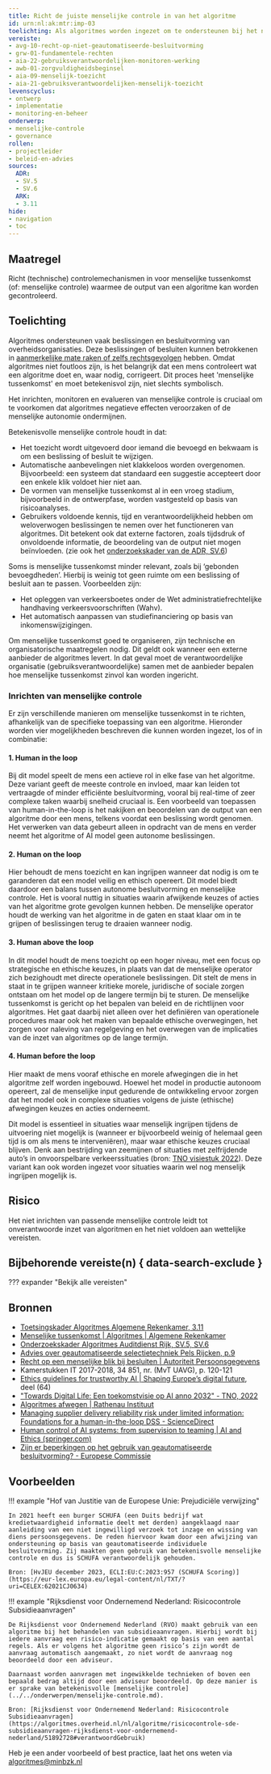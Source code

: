 ```yaml
---
title: Richt de juiste menselijke controle in van het algoritme
id: urn:nl:ak:mtr:imp-03
toelichting: Als algoritmes worden ingezet om te ondersteunen bij het nemen van beslissingen en besluiten door overheidsorganisaties, kan het noodzakelijk zijn om menselijke tussenkomst in te richten om foutieve output te signaleren en te corrigeren. 
vereiste:
- avg-10-recht-op-niet-geautomatiseerde-besluitvorming
- grw-01-fundamentele-rechten
- aia-22-gebruiksverantwoordelijken-monitoren-werking
- awb-01-zorgvuldigheidsbeginsel
- aia-09-menselijk-toezicht
- aia-21-gebruiksverantwoordelijken-menselijk-toezicht
levenscyclus:
- ontwerp
- implementatie
- monitoring-en-beheer
onderwerp:
- menselijke-controle
- governance
rollen:
- projectleider
- beleid-en-advies
sources:
  ADR: 
  - SV.5
  - SV.6
  ARK: 
  - 3.11
hide:
- navigation
- toc
---
```


<!-- tags -->
## Maatregel
Richt (technische) controlemechanismen in voor menselijke tussenkomst (of: menselijke controle) waarmee de output van een algoritme kan worden gecontroleerd.


## Toelichting

Algoritmes ondersteunen vaak beslissingen en besluitvorming van overheidsorganisaties. Deze beslissingen of besluiten kunnen betrokkenen in [aanmerkelijke mate raken of zelfs rechtsgevolgen](../vereisten/avg-10-recht-op-niet-geautomatiseerde-besluitvorming.md) hebben. Omdat algoritmes niet foutloos zijn, is het belangrijk dat een mens controleert wat een algoritme doet en, waar nodig, corrigeert. Dit proces heet 'menselijke tussenkomst' en moet betekenisvol zijn, niet slechts symbolisch.

Het inrichten, monitoren en evalueren van menselijke controle is cruciaal om te voorkomen dat algoritmes negatieve effecten veroorzaken of de menselijke autonomie ondermijnen.

Betekenisvolle menselijke controle houdt in dat:

- Het toezicht wordt uitgevoerd door iemand die bevoegd en bekwaam is om een beslissing of besluit te wijzigen.
- Automatische aanbevelingen niet klakkeloos worden overgenomen. Bijvoorbeeld: een systeem dat standaard een suggestie accepteert door een enkele klik voldoet hier niet aan.
- De vormen van menselijke tussenkomst al in een vroeg stadium, bijvoorbeeld in de ontwerpfase, worden vastgesteld op basis van risicoanalyses.
- Gebruikers voldoende kennis, tijd en verantwoordelijkheid hebben om weloverwogen beslissingen te nemen over het functioneren van algoritmes. Dit betekent ook dat externe factoren, zoals tijdsdruk of onvoldoende informatie, de beoordeling van de output niet mogen beïnvloeden. (zie ook het [onderzoekskader van de ADR, SV.6](https://www.rijksoverheid.nl/documenten/rapporten/2023/07/11/onderzoekskader-algoritmes-adr-2023))

Soms is menselijke tussenkomst minder relevant, zoals bij ‘gebonden bevoegdheden’. Hierbij is weinig tot geen ruimte om een beslissing of besluit aan te passen. Voorbeelden zijn:

- Het opleggen van verkeersboetes onder de Wet administratiefrechtelijke handhaving verkeersvoorschriften (Wahv).
- Het automatisch aanpassen van studiefinanciering op basis van inkomenswijzigingen.

Om menselijke tussenkomst goed te organiseren, zijn technische en organisatorische maatregelen nodig. Dit geldt ook wanneer een externe aanbieder de algoritmes levert. In dat geval moet de verantwoordelijke organisatie (gebruiksverantwoordelijke) samen met de aanbieder bepalen hoe menselijke tussenkomst zinvol kan worden ingericht.

### Inrichten van menselijke controle

Er zijn verschillende manieren om menselijke tussenkomst in te richten, afhankelijk van de specifieke toepassing van een algoritme. Hieronder worden vier mogelijkheden beschreven die kunnen worden ingezet, los of in combinatie:

#### 1. Human in the loop
Bij dit model speelt de mens een actieve rol in elke fase van het algoritme. Deze variant geeft de meeste controle en invloed, maar kan leiden tot vertraagde of minder efficiënte besluitvorming, vooral bij real-time of zeer complexe taken waarbij snelheid cruciaal is.
Een voorbeeld van toepassen van human-in-the-loop is het nakijken en beoordelen van de output van een algoritme door een mens, telkens voordat een beslissing wordt genomen. Het verwerken van data gebeurt alleen in opdracht van de mens en verder neemt het algoritme of AI model geen autonome beslissingen. 

#### 2. Human on the loop
Hier behoudt de mens toezicht en kan ingrijpen wanneer dat nodig is om te garanderen dat een model veilig en ethisch opereert. Dit model biedt daardoor een balans tussen autonome besluitvorming en menselijke controle. Het is vooral nuttig in situaties waarin afwijkende keuzes of acties van het algoritme grote gevolgen kunnen hebben. De menselijke operator houdt de werking van het algoritme in de gaten en staat klaar om in te grijpen of beslissingen terug te draaien wanneer nodig.

#### 3. Human above the loop
In dit model houdt de mens toezicht op een hoger niveau, met een focus op strategische en ethische keuzes, in plaats van dat de menselijke operator zich bezighoudt met directe operationele beslissingen. Dit stelt de mens in staat in te grijpen wanneer kritieke morele, juridische of sociale zorgen ontstaan om het model op de langere termijn bij te sturen.  De menselijke tussenkomst is gericht op het bepalen van beleid en de richtlijnen voor algoritmes. Het gaat daarbij niet alleen over het definiëren van operationele procedures maar ook het maken van bepaalde ethische overwegingen, het zorgen voor naleving van regelgeving en het overwegen van de implicaties van de inzet van algoritmes op de lange termijn. 

#### 4. Human before the loop
Hier maakt de mens vooraf ethische en morele afwegingen die in het algoritme zelf worden ingebouwd. Hoewel het model in productie autonoom opereert, zal de menselijke input gedurende de ontwikkeling ervoor zorgen dat het model ook in complexe situaties volgens de juiste (ethische) afwegingen keuzes en acties onderneemt.

Dit model is essentieel in situaties waar menselijk ingrijpen tijdens de uitvoering niet mogelijk is (wanneer er bijvoorbeeld weinig of helemaal geen tijd is om als mens te interveniëren), maar waar ethische keuzes cruciaal blijven. Denk aan bestrijding van zeemijnen of situaties met zelfrijdende auto’s in onvoorspelbare verkeerssituaties (bron: [TNO visiestuk 2022](https://publications.tno.nl/publication/34640024/a05DMs/TNO-2022-visiestuk.pdf)). Deze variant kan ook worden ingezet voor situaties waarin wel nog menselijk ingrijpen mogelijk is. 

## Risico
Het niet inrichten van passende menselijke controle leidt tot onverantwoorde inzet van algoritmen en het niet voldoen aan wettelijke vereisten. 

## Bijbehorende vereiste(n) { data-search-exclude }
??? expander "Bekijk alle vereisten"
    <!-- list_vereisten_on_maatregelen_page -->

## Bronnen

- [Toetsingskader Algoritmes Algemene Rekenkamer, 3.11](https://www.rekenkamer.nl/onderwerpen/algoritmes/documenten/publicaties/2024/05/15/het-toetsingskader-aan-de-slag)
- [Menselijke tussenkomst | Algoritmes | Algemene Rekenkamer](https://www.rekenkamer.nl/onderwerpen/algoritmes/toetsingskader/ethiek/menselijke-tussenkomst)
- [Onderzoekskader Algoritmes Auditdienst Rijk, SV.5, SV.6](https://www.rijksoverheid.nl/documenten/rapporten/2023/07/11/onderzoekskader-algoritmes-adr-2023) 
- [Advies over geautomatiseerde selectietechniek Pels Rijcken, p.9](https://open.overheid.nl/documenten/6b5b5d5b-fdc1-4333-a11e-f89d3627a0f5/file)
- [Recht op een menselijke blik bij besluiten | Autoriteit Persoonsgegevens](https://www.autoriteitpersoonsgegevens.nl/themas/basis-avg/privacyrechten-avg/recht-op-een-menselijke-blik-bij-besluiten#:~:text=Reactie%20op%20verzoek-,Geautomatiseerd%20besluit,noemen%20dit%20een%20geautomatiseerd%20besluit.)
- Kamerstukken IT 2017-2018, 34 851, nr. (MvT UAVG), p. 120-121
- [Ethics guidelines for trustworthy AI | Shaping Europe’s digital future](https://digital-strategy.ec.europa.eu/en/library/ethics-guidelines-trustworthy-ai), deel (64)
- ["Towards Digital Life: Een toekomstvisie op AI anno 2032" - TNO, 2022](https://publications.tno.nl/publication/34640024/a05DMs/TNO-2022-visiestuk.pdf)
- [Algoritmes afwegen | Rathenau Instituut](https://www.rathenau.nl/nl/digitalisering/algoritmes-afwegen)
-	[Managing supplier delivery reliability risk under limited information: Foundations for a human-in-the-loop DSS - ScienceDirect](https://www.sciencedirect.com/science/article/abs/pii/S0167923612002886)
-	[Human control of AI systems: from supervision to teaming | AI and Ethics (springer.com)](https://link.springer.com/article/10.1007/s43681-024-00489-4)
-	[Zijn er beperkingen op het gebruik van geautomatiseerde besluitvorming? - Europese Commissie](https://commission.europa.eu/law/law-topic/data-protection/rules-business-and-organisations/dealing-citizens/are-there-restrictions-use-automated-decision-making_nl#:~:text=Example-,Antwoord,is%20of%20hen%20aanzienlijk%20be%C3%AFnvloedt.)

## Voorbeelden

!!! example "Hof van Justitie van de Europese Unie: Prejudiciële verwijzing"
 
    In 2021 heeft een burger SCHUFA (een Duits bedrijf wat kredietwaardigheid informatie deelt met derden) aangeklaagd naar aanleiding van een niet ingewilligd verzoek tot inzage en wissing van diens persoonsgegevens. De reden hiervoor kwam door een afwijzing van ondersteuning op basis van geautomatiseerde individuele besluitvorming. Zij maakten geen gebruik van betekenisvolle menselijke controle en dus is SCHUFA verantwoordelijk gehouden.

	Bron: [HvJEU december 2023, ECLI:EU:C:2023:957 (SCHUFA Scoring)](https://eur-lex.europa.eu/legal-content/nl/TXT/?uri=CELEX:62021CJ0634)


!!! example "Rijksdienst voor Ondernemend Nederland: Risicocontrole Subsidieaanvragen"
 
    De Rijksdienst voor Ondernemend Nederland (RVO) maakt gebruik van een algoritme bij het behandelen van subsidieaanvragen. Hierbij wordt bij iedere aanvraag een risico-indicatie gemaakt op basis van een aantal regels. Als er volgens het algoritme geen risico’s zijn wordt de aanvraag automatisch aangemaakt, zo niet wordt de aanvraag nog beoordeeld door een adviseur.

    Daarnaast worden aanvragen met ingewikkelde technieken of boven een bepaald bedrag altijd door een adviseur beoordeeld. Op deze manier is er sprake van betekenisvolle [menselijke controle](../../onderwerpen/menselijke-controle.md).
    
	Bron: [Rijksdienst voor Ondernemend Nederland: Risicocontrole Subsidieaanvragen](https://algoritmes.overheid.nl/nl/algoritme/risicocontrole-sde-subsidieaanvragen-rijksdienst-voor-ondernemend-nederland/51892728#verantwoordGebruik)

Heb je een ander voorbeeld of best practice, laat het ons weten via [algoritmes@minbzk.nl](mailto:algoritmes@minbzk.nl)  





